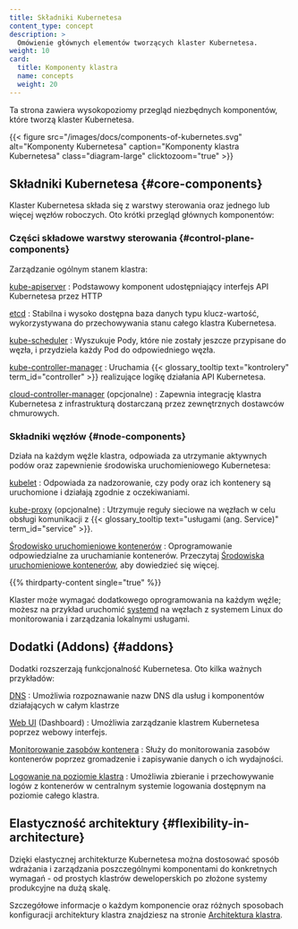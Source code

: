 ```yaml
---
title: Składniki Kubernetesa
content_type: concept
description: >
  Omówienie głównych elementów tworzących klaster Kubernetesa.
weight: 10
card:
  title: Komponenty klastra
  name: concepts
  weight: 20
---
```




<!-- overview -->

Ta strona zawiera wysokopoziomy przegląd niezbędnych komponentów, które tworzą klaster Kubernetesa.

{{< figure src="/images/docs/components-of-kubernetes.svg" alt="Komponenty Kubernetesa" caption="Komponenty klastra Kubernetesa" class="diagram-large" clicktozoom="true" >}}

<!-- body -->

## Składniki Kubernetesa {#core-components}

Klaster Kubernetesa składa się z warstwy sterowania oraz jednego
lub więcej węzłów roboczych. Oto krótki przegląd głównych komponentów:

### Części składowe warstwy sterowania {#control-plane-components}

Zarządzanie ogólnym stanem klastra:

[kube-apiserver](/docs/concepts/architecture/#kube-apiserver)
: Podstawowy komponent udostępniający interfejs API Kubernetesa przez HTTP

[etcd](/docs/concepts/architecture/#etcd)
: Stabilna i wysoko dostępna baza danych typu klucz-wartość, wykorzystywana do przechowywania stanu całego klastra Kubernetesa.

[kube-scheduler](/docs/concepts/architecture/#kube-scheduler)
: Wyszukuje Pody, które nie zostały jeszcze przypisane do węzła, i przydziela każdy Pod do odpowiedniego węzła.

[kube-controller-manager](/docs/concepts/architecture/#kube-controller-manager)
: Uruchamia {{< glossary_tooltip text="kontrolery" term_id="controller" >}} realizujące logikę działania API Kubernetesa.

[cloud-controller-manager](/docs/concepts/architecture/#cloud-controller-manager) (opcjonalne)
: Zapewnia integrację klastra Kubernetesa z infrastrukturą dostarczaną przez zewnętrznych dostawców chmurowych.

### Składniki węzłów {#node-components}

Działa na każdym węźle klastra, odpowiada za utrzymanie aktywnych podów oraz zapewnienie środowiska uruchomieniowego Kubernetesa:

[kubelet](/docs/concepts/architecture/#kubelet)
: Odpowiada za nadzorowanie, czy pody oraz ich kontenery są uruchomione i działają zgodnie z oczekiwaniami.

[kube-proxy](/docs/concepts/architecture/#kube-proxy) (opcjonalne)
: Utrzymuje reguły sieciowe na węzłach w celu obsługi komunikacji z {{< glossary_tooltip text="usługami (ang. Service)" term_id="service" >}}.

[Środowisko uruchomieniowe kontenerów](/docs/concepts/architecture/#container-runtime)
: Oprogramowanie odpowiedzialne za uruchamianie kontenerów. Przeczytaj [Środowiska uruchomieniowe kontenerów](/docs/setup/production-environment/container-runtimes/), aby dowiedzieć się więcej.

{{% thirdparty-content single="true" %}}

Klaster może wymagać dodatkowego oprogramowania na każdym węźle; możesz na przykład uruchomić
[systemd](https://systemd.io/) na węzłach z systemem Linux do monitorowania i zarządzania lokalnymi usługami.

## Dodatki (Addons) {#addons}

Dodatki rozszerzają funkcjonalność Kubernetesa. Oto kilka ważnych przykładów:

[DNS](/docs/concepts/architecture/#dns)
: Umożliwia rozpoznawanie nazw DNS dla usług i komponentów działających w całym klastrze

[Web UI](/docs/concepts/architecture/#web-ui-dashboard) (Dashboard)
: Umożliwia zarządzanie klastrem Kubernetesa poprzez webowy interfejs.

[Monitorowanie zasobów kontenera](/docs/concepts/architecture/#container-resource-monitoring)
: Służy do monitorowania zasobów kontenerów poprzez gromadzenie i zapisywanie danych o ich wydajności.

[Logowanie na poziomie klastra](/docs/concepts/architecture/#cluster-level-logging)
: Umożliwia zbieranie i przechowywanie logów z kontenerów w centralnym systemie logowania dostępnym na poziomie całego klastra.

## Elastyczność architektury {#flexibility-in-architecture}

Dzięki elastycznej architekturze Kubernetesa można dostosować sposób
wdrażania i zarządzania poszczególnymi komponentami do konkretnych wymagań - od prostych
klastrów deweloperskich po złożone systemy produkcyjne na dużą skalę.

Szczegółowe informacje o każdym komponencie oraz różnych sposobach konfiguracji
architektury klastra znajdziesz na stronie [Architektura klastra](/docs/concepts/architecture/).
